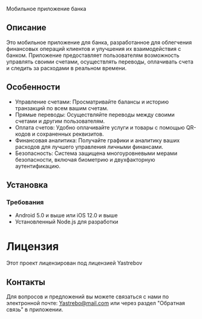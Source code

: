  Мобильное приложение банка

## Описание

Это мобильное приложение для банка, разработанное для облегчения финансовых операций клиентов и улучшения их взаимодействия с банком. Приложение предоставляет пользователям возможность управлять своими счетами, осуществлять переводы, оплачивать счета и следить за расходами в реальном времени.

## Особенности

- Управление счетами: Просматривайте балансы и историю транзакций по всем вашим счетам.
- Прямые переводы: Осуществляйте переводы между своими счетами и другим пользователям.
- Оплата счетов: Удобно оплачивайте услуги и товары с помощью QR-кодов и сохраненных реквизитов.
- Финансовая аналитика: Получайте графики и аналитику ваших расходов для лучшего управления личными финансами.
- Безопасность: Система защищена многоуровневыми мерами безопасности, включая биометрию и двухфакторную аутентификацию.

## Установка

### Требования

- Android 5.0 и выше или iOS 12.0 и выше
- Установленный Node.js для разработки
# Лицензия

Этот проект лицензирован под лицензией Yastrebov

## Контакты

Для вопросов и предложений вы можете связаться с нами по электронной почте: Yastrebo@mail.com или через раздел "Обратная связь" в приложении.
